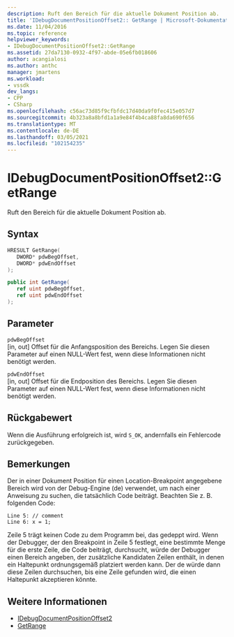 ```yaml
---
description: Ruft den Bereich für die aktuelle Dokument Position ab.
title: 'IDebugDocumentPositionOffset2:: GetRange | Microsoft-Dokumentation'
ms.date: 11/04/2016
ms.topic: reference
helpviewer_keywords:
- IDebugDocumentPositionOffset2::GetRange
ms.assetid: 27da7130-0932-4f97-abde-05e6fb018606
author: acangialosi
ms.author: anthc
manager: jmartens
ms.workload:
- vssdk
dev_langs:
- CPP
- CSharp
ms.openlocfilehash: c56ac73d85f9cfbfdc17d40da9f0fec415e057d7
ms.sourcegitcommit: 4b323a8a8bfd1a1a9e84f4b4ca88fa8da690f656
ms.translationtype: MT
ms.contentlocale: de-DE
ms.lasthandoff: 03/05/2021
ms.locfileid: "102154235"
---
```

# <a name="idebugdocumentpositionoffset2getrange"></a>IDebugDocumentPositionOffset2::GetRange
Ruft den Bereich für die aktuelle Dokument Position ab.

## <a name="syntax"></a>Syntax

```cpp
HRESULT GetRange(
   DWORD* pdwBegOffset,
   DWORD* pdwEndOffset
);
```

```csharp
public int GetRange(
   ref uint pdwBegOffset,
   ref uint pdwEndOffset
);
```

## <a name="parameters"></a>Parameter
`pdwBegOffset`\
[in, out] Offset für die Anfangsposition des Bereichs. Legen Sie diesen Parameter auf einen NULL-Wert fest, wenn diese Informationen nicht benötigt werden.

`pdwEndOffset`\
[in, out] Offset für die Endposition des Bereichs. Legen Sie diesen Parameter auf einen NULL-Wert fest, wenn diese Informationen nicht benötigt werden.

## <a name="return-value"></a>Rückgabewert
 Wenn die Ausführung erfolgreich ist, wird `S_OK`, andernfalls ein Fehlercode zurückgegeben.

## <a name="remarks"></a>Bemerkungen
 Der in einer Dokument Position für einen Location-Breakpoint angegebene Bereich wird von der Debug-Engine (de) verwendet, um nach einer Anweisung zu suchen, die tatsächlich Code beiträgt. Beachten Sie z. B. folgenden Code:

```
Line 5: // comment
Line 6: x = 1;
```

 Zeile 5 trägt keinen Code zu dem Programm bei, das gedeppt wird. Wenn der Debugger, der den Breakpoint in Zeile 5 festlegt, eine bestimmte Menge für die erste Zeile, die Code beiträgt, durchsucht, würde der Debugger einen Bereich angeben, der zusätzliche Kandidaten Zeilen enthält, in denen ein Haltepunkt ordnungsgemäß platziert werden kann. Der de würde dann diese Zeilen durchsuchen, bis eine Zeile gefunden wird, die einen Haltepunkt akzeptieren könnte.

## <a name="see-also"></a>Weitere Informationen
- [IDebugDocumentPositionOffset2](../../../extensibility/debugger/reference/idebugdocumentpositionoffset2.md)
- [GetRange](../../../extensibility/debugger/reference/idebugdocumentposition2-getrange.md)
